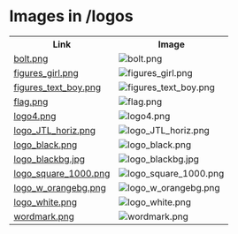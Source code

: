 # Images in /logos

<!-- This README lists all image files in the /logos directory -->
<table>
  <tr>
    <th>Link</th>
    <th>Image</th>
  </tr>
  <tr>
    <td><a href="https://images.jointheleague.org/logos/bolt.png">bolt.png</a></td>
    <td><img src="https://images.jointheleague.org/logos/bolt.png" alt="bolt.png" style="max-width:200px; max-height:200px;"></td>
  </tr>
  <tr>
    <td><a href="https://images.jointheleague.org/logos/figures_girl.png">figures_girl.png</a></td>
    <td><img src="https://images.jointheleague.org/logos/figures_girl.png" alt="figures_girl.png" style="max-width:200px; max-height:200px;"></td>
  </tr>
  <tr>
    <td><a href="https://images.jointheleague.org/logos/figures_text_boy.png">figures_text_boy.png</a></td>
    <td><img src="https://images.jointheleague.org/logos/figures_text_boy.png" alt="figures_text_boy.png" style="max-width:200px; max-height:200px;"></td>
  </tr>
  <tr>
    <td><a href="https://images.jointheleague.org/logos/flag.png">flag.png</a></td>
    <td><img src="https://images.jointheleague.org/logos/flag.png" alt="flag.png" style="max-width:200px; max-height:200px;"></td>
  </tr>
  <tr>
    <td><a href="https://images.jointheleague.org/logos/logo4.png">logo4.png</a></td>
    <td><img src="https://images.jointheleague.org/logos/logo4.png" alt="logo4.png" style="max-width:200px; max-height:200px;"></td>
  </tr>
  <tr>
    <td><a href="https://images.jointheleague.org/logos/logo_JTL_horiz.png">logo_JTL_horiz.png</a></td>
    <td><img src="https://images.jointheleague.org/logos/logo_JTL_horiz.png" alt="logo_JTL_horiz.png" style="max-width:200px; max-height:200px;"></td>
  </tr>
  <tr>
    <td><a href="https://images.jointheleague.org/logos/logo_black.png">logo_black.png</a></td>
    <td><img src="https://images.jointheleague.org/logos/logo_black.png" alt="logo_black.png" style="max-width:200px; max-height:200px;"></td>
  </tr>
  <tr>
    <td><a href="https://images.jointheleague.org/logos/logo_blackbg.jpg">logo_blackbg.jpg</a></td>
    <td><img src="https://images.jointheleague.org/logos/logo_blackbg.jpg" alt="logo_blackbg.jpg" style="max-width:200px; max-height:200px;"></td>
  </tr>
  <tr>
    <td><a href="https://images.jointheleague.org/logos/logo_square_1000.png">logo_square_1000.png</a></td>
    <td><img src="https://images.jointheleague.org/logos/logo_square_1000.png" alt="logo_square_1000.png" style="max-width:200px; max-height:200px;"></td>
  </tr>
  <tr>
    <td><a href="https://images.jointheleague.org/logos/logo_w_orangebg.png">logo_w_orangebg.png</a></td>
    <td><img src="https://images.jointheleague.org/logos/logo_w_orangebg.png" alt="logo_w_orangebg.png" style="max-width:200px; max-height:200px;"></td>
  </tr>
  <tr>
    <td><a href="https://images.jointheleague.org/logos/logo_white.png">logo_white.png</a></td>
    <td><img src="https://images.jointheleague.org/logos/logo_white.png" alt="logo_white.png" style="max-width:200px; max-height:200px;"></td>
  </tr>
  <tr>
    <td><a href="https://images.jointheleague.org/logos/wordmark.png">wordmark.png</a></td>
    <td><img src="https://images.jointheleague.org/logos/wordmark.png" alt="wordmark.png" style="max-width:200px; max-height:200px;"></td>
  </tr>
</table>

